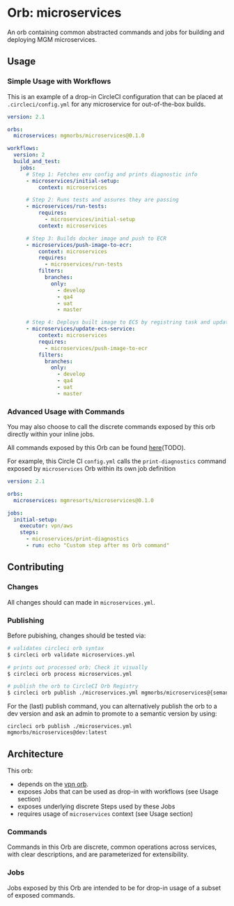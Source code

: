 # Orb: microservices
An orb containing common abstracted commands and jobs for building and deploying MGM microservices.

## Usage

### Simple Usage with Workflows

This is an example of a drop-in CircleCI configuration that can be placed at `.circleci/config.yml` for any microservice for out-of-the-box builds.

```yml
version: 2.1

orbs:
  microservices: mgmorbs/microservices@0.1.0

workflows:
  version: 2
  build_and_test:
    jobs:
      # Step 1: Fetches env config and prints diagnostic info
      - microservices/initial-setup:
          context: microservices

      # Step 2: Runs tests and assures they are passing
      - microservices/run-tests:
          requires:
            - microservices/initial-setup
          context: microservices

      # Step 3: Builds docker image and push to ECR
      - microservices/push-image-to-ecr:
          context: microservices
          requires:
            - microservices/run-tests
          filters:
            branches:
              only:
                - develop
                - qa4
                - uat
                - master

      # Step 4: Deploys built image to ECS by registring task and updating cluster
      - microservices/update-ecs-service:
          context: microservices
          requires:
            - microservices/push-image-to-ecr
          filters:
            branches:
              only:
                - develop
                - qa4
                - uat
                - master
```

### Advanced Usage with Commands
You may also choose to call the discrete commands exposed by this orb directly within your inline jobs.

All commands exposed by this Orb can be found [here](#orb-registry-url)(TODO).

For example, this Circle CI `config.yml` calls the `print-diagnostics` command exposed by `microservices` Orb within its own job definition

```yml
version: 2.1

orbs:
  microservices: mgmresorts/microservices@0.1.0

jobs:
  initial-setup:
    executor: vpn/aws
    steps:
      - microservices/print-diagnostics
      - run: echo "Custom step after ms Orb command"

```

## Contributing

### Changes
All changes should can made in `microservices.yml`.

### Publishing
Before pubishing, changes should be tested via:

```bash
# validates circleci orb syntax
$ circleci orb validate microservices.yml

# prints out processed orb; Check it visually
$ circleci orb process microservices.yml

# publish the orb to CircleCI Orb Registry
$ circleci orb publish ./microservices.yml mgmorbs/microservices@{semantic version}
```

For the (last) publish command, you can alternatively publish the orb to a dev version and ask an admin to promote to a semantic version by using:

```
circleci orb publish ./microservices.yml mgmorbs/microservices@dev:latest
```

## Architecture

This orb:
- depends on the [vpn orb](https://github.com/MGMDV-Orbs/vpn/).
- exposes Jobs that can be used as drop-in with workflows (see Usage section)
- exposes underlying discrete Steps used by these Jobs
- requires usage of `microservices` context (see Usage section)

### Commands
Commands in this Orb are discrete, common operations across services, with clear descriptions, and are parameterized for extensibility.

### Jobs
Jobs exposed by this Orb are intended to be for drop-in usage of a subset of exposed commands.
